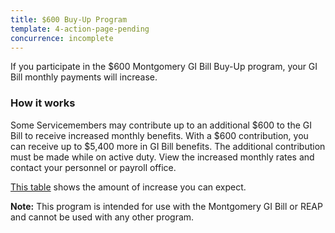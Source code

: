 ```yaml
---
title: $600 Buy-Up Program
template: 4-action-page-pending
concurrence: incomplete
---
```


If you participate in the $600 Montgomery GI Bill Buy-Up program, your GI Bill monthly payments will increase.

### How it works

Some Servicemembers may contribute up to an additional $600 to the GI Bill to receive increased monthly benefits. With a $600 contribution, you can receive up to $5,400 more in GI Bill benefits. The additional contribution must be made while on active duty. View the increased monthly rates and contact your personnel or payroll office.

[This table](http://www.benefits.va.gov/gibill/resources/benefits_resources/rates/600_buyup.asp) shows the amount of increase you can expect.

**Note:** This program is intended for use with the Montgomery GI Bill or REAP and cannot be used with any other program.
